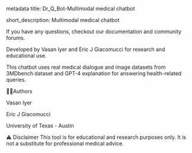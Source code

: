 metadata
title: Dr_Q_Bot-Multimodal medical chatbot

short_description: Multimodal medical chatbot

If you have any questions, checkout our documentation and community forums.

Developed by Vasan Iyer and Eric J Giacomucci for research and educational use. 

This chatbot uses real medical dialogue and image datasets from 3MDbench dataset and GPT-4 explanation for answering health-related queries.

👤👤Authors

Vasan Iyer

Eric J Giacomucci

University of Texas - Austin


⚠️ Disclaimer
This tool is for educational and research purposes only. It is not a substitute for professional medical advice.
